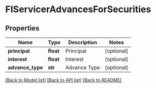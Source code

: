 # FIServicerAdvancesForSecurities


## Properties
Name | Type | Description | Notes
------------ | ------------- | ------------- | -------------
**principal** | **float** | Principal | [optional] 
**interest** | **float** | Interest | [optional] 
**advance_type** | **str** | Advance Type | [optional] 

[[Back to Model list]](../README.md#documentation-for-models) [[Back to API list]](../README.md#documentation-for-api-endpoints) [[Back to README]](../README.md)


